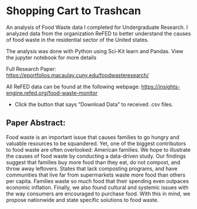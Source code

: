 # Shopping Cart to Trashcan
An analysis of Food Waste data I completed for Undergraduate Research. 
I analyzed data from the organization ReFED to better understand the causes of food waste in the residential sector of the United states.

The analysis was done with Python using Sci-Kit learn and Pandas. View the jupyter notebook for more details 

Full Research Paper: https://eportfolios.macaulay.cuny.edu/foodwasteresearch/

All ReFED data can be found at the following webpage: https://insights-engine.refed.org/food-waste-monitor <br> 
- Click the button that says “Download Data” to received .csv files. 



## Paper Abstract: <br>
Food waste is an important issue that causes families to go hungry and valuable resources to be squandered. Yet, one of the biggest contributors to food waste are often overlooked: American families. We hope to illustrate the causes of food waste by conducting a data-driven study. Our findings suggest that families buy more food than they eat, do not compost, and throw away leftovers. States that lack composting programs, and have communities that live far from supermarkets waste more food than others per capita. Families waste so much food that their spending even outpaces economic inflation. Finally, we also found cultural and systemic issues with the way consumers are encouraged to purchase food. With this in mind, we propose nationwide and state specific solutions to food waste.

